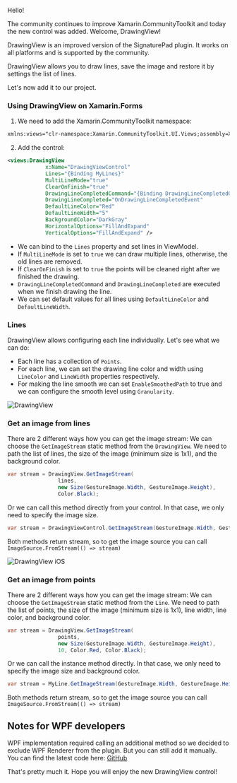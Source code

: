 Hello!

The community continues to improve Xamarin.CommunityToolkit and today the new control was added. Welcome, DrawingView!

DrawingView is an improved version of the SignaturePad plugin. It works on all platforms and is supported by the community.

DrawingView allows you to draw lines, save the image and restore it by settings the list of lines.

Let's now add it to our project.

### Using DrawingView on Xamarin.Forms

1. We need to add the Xamarin.CommunityToolkit namespace:
```xml
xmlns:views="clr-namespace:Xamarin.CommunityToolkit.UI.Views;assembly=Xamarin.CommunityToolkit"
```
2. Add the control:
```xml
<views:DrawingView
            x:Name="DrawingViewControl"
            Lines="{Binding MyLines}"
            MultiLineMode="true"
            ClearOnFinish="true"
            DrawingLineCompletedCommand="{Binding DrawingLineCompletedCommand}"
            DrawingLineCompleted="OnDrawingLineCompletedEvent"
            DefaultLineColor="Red"
            DefaultLineWidth="5"
            BackgroundColor="DarkGray"
            HorizontalOptions="FillAndExpand"
            VerticalOptions="FillAndExpand" />
```
- We can bind to the `Lines` property and set lines in ViewModel. 
- If `MultiLineMode` is set to `true` we can draw multiple lines, otherwise, the old lines are removed.
- If `ClearOnFinish` is set to `true` the points will be cleaned right after we finished the drawing.
- `DrawingLineCompletedCommand` and `DrawingLineCompleted` are executed when we finish drawing the line.
- We can set default values for all lines using `DefaultLineColor` and `DefaultLineWidth`.

### Lines
DrawingView allows configuring each line individually. Let's see what we can do:
- Each line has a collection of `Points`.
- For each line, we can set the drawing line color and width using `LineColor` and `LineWidth` properties respectively.
- For making the line smooth we can set `EnableSmoothedPath` to true and we can configure the smooth level using `Granularity`.

![DrawingView](https://ik.imagekit.io/VladislavAntonyuk/vladislavantonyuk/articles/7/2.png)

### Get an image from lines

There are 2 different ways how you can get the image stream:
We can choose the `GetImageStream` static method from the `DrawingView`. We need to path the list of lines, the size of the image (minimum size is 1x1), and the background color.
```csharp
var stream = DrawingView.GetImageStream(
                lines,
                new Size(GestureImage.Width, GestureImage.Height),
                Color.Black);
```

Or we can call this method directly from your control. In that case, we only need to specify the image size.
```csharp
var stream = DrawingViewControl.GetImageStream(GestureImage.Width, GestureImage.Height);
```

Both methods return stream, so to get the image source you can call `ImageSource.FromStream(() => stream)`

![DrawingView iOS](https://ik.imagekit.io/VladislavAntonyuk/vladislavantonyuk/articles/7/3.png)

### Get an image from points

There are 2 different ways how you can get the image stream:
We can choose the `GetImageStream` static method from the `Line`. We need to path the list of points, the size of the image (minimum size is 1x1), line width, line color, and background color.
```csharp
var stream = DrawingView.GetImageStream(
                points,
                new Size(GestureImage.Width, GestureImage.Height),
                10, Color.Red, Color.Black);
```

Or we can call the instance method directly. In that case, we only need to specify the image size and background color.
```csharp
var stream = MyLine.GetImageStream(GestureImage.Width, GestureImage.Height, Color.Black);
```

Both methods return stream, so to get the image source you can call `ImageSource.FromStream(() => stream)`

## Notes for WPF developers
WPF implementation required calling an additional method so we decided to exclude WPF Renderer from the plugin. But you can still add it manually. You can find the latest code here: [GitHub](https://github.com/xamarin/XamarinCommunityToolkit/blob/develop/samples/XCT.Sample.WPF/DrawingViewRenderer.wpf.cs)

That's pretty much it. Hope you will enjoy the new DrawingView control!